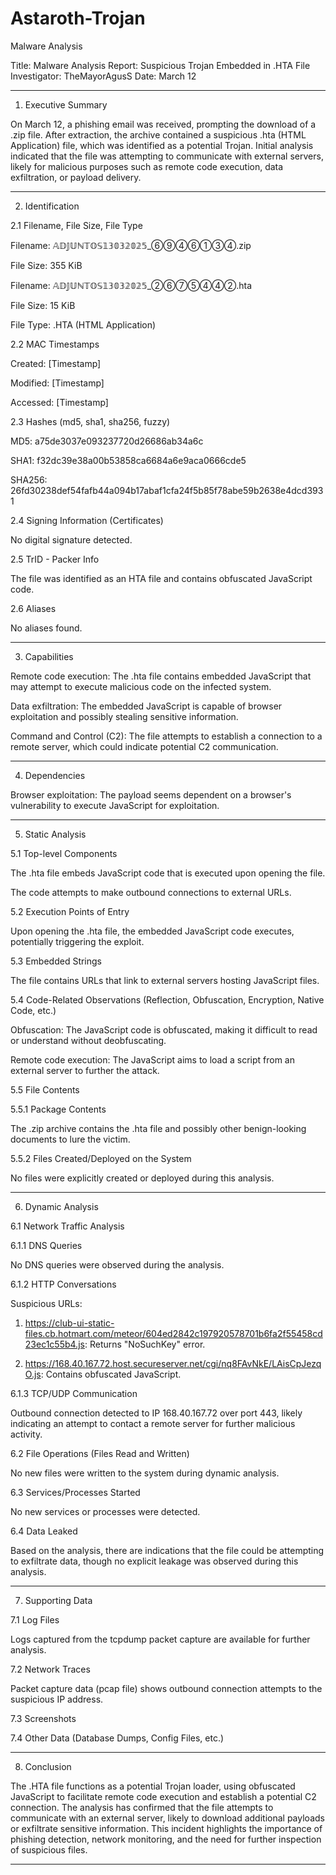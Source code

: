 # Astaroth-Trojan
Malware Analysis 

Title: Malware Analysis Report: Suspicious Trojan Embedded in .HTA File
Investigator: TheMayorAgusS
Date: March 12


---

1. Executive Summary

On March 12, a phishing email was received, prompting the download of a .zip file. After extraction, the archive contained a suspicious .hta (HTML Application) file, which was identified as a potential Trojan. Initial analysis indicated that the file was attempting to communicate with external servers, likely for malicious purposes such as remote code execution, data exfiltration, or payload delivery.


---

2. Identification

2.1 Filename, File Size, File Type

Filename: 𝔸𝔻𝕁𝕌ℕ𝕋𝕆𝕊𝟙𝟛𝟘𝟛𝟚𝟘𝟚𝟝_⑥⑨④⑥①③④.zip 

File Size: 355 KiB

Filename: 𝔸𝔻𝕁𝕌ℕ𝕋𝕆𝕊𝟙𝟛𝟘𝟛𝟚𝟘𝟚𝟝_②⑥⑦⑤④④②.hta

File Size: 15 KiB

File Type: .HTA (HTML Application)


2.2 MAC Timestamps

Created: [Timestamp]

Modified: [Timestamp]

Accessed: [Timestamp]


2.3 Hashes (md5, sha1, sha256, fuzzy)

MD5: a75de3037e093237720d26686ab34a6c

SHA1: f32dc39e38a00b53858ca6684a6e9aca0666cde5

SHA256: 26fd30238def54fafb44a094b17abaf1cfa24f5b85f78abe59b2638e4dcd3931

2.4 Signing Information (Certificates)

No digital signature detected.


2.5 TrID - Packer Info

The file was identified as an HTA file and contains obfuscated JavaScript code.


2.6 Aliases

No aliases found.



---

3. Capabilities

Remote code execution: The .hta file contains embedded JavaScript that may attempt to execute malicious code on the infected system.

Data exfiltration: The embedded JavaScript is capable of browser exploitation and possibly stealing sensitive information.

Command and Control (C2): The file attempts to establish a connection to a remote server, which could indicate potential C2 communication.



---

4. Dependencies

Browser exploitation: The payload seems dependent on a browser's vulnerability to execute JavaScript for exploitation.



---

5. Static Analysis

5.1 Top-level Components

The .hta file embeds JavaScript code that is executed upon opening the file.

The code attempts to make outbound connections to external URLs.


5.2 Execution Points of Entry

Upon opening the .hta file, the embedded JavaScript code executes, potentially triggering the exploit.


5.3 Embedded Strings

The file contains URLs that link to external servers hosting JavaScript files.


5.4 Code-Related Observations (Reflection, Obfuscation, Encryption, Native Code, etc.)

Obfuscation: The JavaScript code is obfuscated, making it difficult to read or understand without deobfuscating.

Remote code execution: The JavaScript aims to load a script from an external server to further the attack.


5.5 File Contents

5.5.1 Package Contents

The .zip archive contains the .hta file and possibly other benign-looking documents to lure the victim.


5.5.2 Files Created/Deployed on the System

No files were explicitly created or deployed during this analysis.



---

6. Dynamic Analysis

6.1 Network Traffic Analysis

6.1.1 DNS Queries

No DNS queries were observed during the analysis.


6.1.2 HTTP Conversations

Suspicious URLs:

1. https://club-ui-static-files.cb.hotmart.com/meteor/604ed2842c197920578701b6fa2f55458cd23ec1c55b4.js: Returns "NoSuchKey" error.


2. https://168.40.167.72.host.secureserver.net/cgi/nq8FAvNkE/LAisCpJezqO.js: Contains obfuscated JavaScript.




6.1.3 TCP/UDP Communication

Outbound connection detected to IP 168.40.167.72 over port 443, likely indicating an attempt to contact a remote server for further malicious activity.


6.2 File Operations (Files Read and Written)

No new files were written to the system during dynamic analysis.


6.3 Services/Processes Started

No new services or processes were detected.


6.4 Data Leaked

Based on the analysis, there are indications that the file could be attempting to exfiltrate data, though no explicit leakage was observed during this analysis.



---

7. Supporting Data

7.1 Log Files

Logs captured from the tcpdump packet capture are available for further analysis.


7.2 Network Traces

Packet capture data (pcap file) shows outbound connection attempts to the suspicious IP address.


7.3 Screenshots




7.4 Other Data (Database Dumps, Config Files, etc.)




---

8. Conclusion

The .HTA file functions as a potential Trojan loader, using obfuscated JavaScript to facilitate remote code execution and establish a potential C2 connection. The analysis has confirmed that the file attempts to communicate with an external server, likely to download additional payloads or exfiltrate sensitive information. This incident highlights the importance of phishing detection, network monitoring, and the need for further inspection of suspicious files.


---
